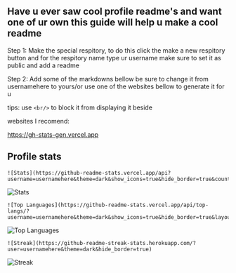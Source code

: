## Have u ever saw cool profile readme's and want one of ur own this guide will help u make a cool readme

Step 1: Make the special respitory, to do this click the make a new respitory button and for the respitory name type ur username
make sure to set it as public and add a readme

Step 2: Add some of the markdowns bellow be sure to change it from usernamehere to yours/or use one of the websites bellow to generate it for u

tips: use ```<br/>``` to block it from displaying it beside

websites I recomend:

https://gh-stats-gen.vercel.app


## Profile stats
```
![Stats](https://github-readme-stats.vercel.app/api?username=usernamehere&theme=dark&show_icons=true&hide_border=true&count_private=true)
```
![Stats](https://github-readme-stats.vercel.app/api?username=zapgaming&theme=dark&show_icons=true&hide_border=true&count_private=true)
```
![Top Languages](https://github-readme-stats.vercel.app/api/top-langs/?username=usernamehere&theme=dark&show_icons=true&hide_border=true&layout=compact)
```
![Top Languages](https://github-readme-stats.vercel.app/api/top-langs/?username=zapgaming&theme=dark&show_icons=true&hide_border=true&layout=compact)
```
![Streak](https://github-readme-streak-stats.herokuapp.com/?user=usernamehere&theme=dark&hide_border=true)
```
![Streak](https://github-readme-streak-stats.herokuapp.com/?user=zapgaming&theme=dark&hide_border=true)
```
